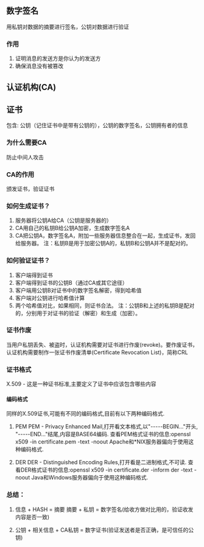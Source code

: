 ## 数字签名

用私钥对数据的摘要进行签名，公钥对数据进行验证

### 作用

1. 证明消息的发送方是你认为的发送方
2. 确保消息没有被篡改

## 认证机构(CA)

## 证书

包含: 公钥（记住证书中是带有公钥的），公钥的数字签名，公钥拥有者的信息

### 为什么需要CA

防止中间人攻击

### CA的作用

颁发证书，验证证书

### 如何生成证书？

1. 服务器将公钥A给CA（公钥是服务器的）
2. CA用自己的私钥B给公钥A加密，生成数字签名A
3. CA把公钥A，数字签名A，附加一些服务器信息整合在一起，生成证书，发回给服务器。
注：私钥B是用于加密公钥A的，私钥B和公钥A并不是配对的。

### 如何验证证书？
1. 客户端得到证书
2. 客户端得到证书的公钥B（通过CA或其它途径）
3. 客户端用公钥B对证书中的数字签名解密，得到哈希值
4. 客户端对公钥进行哈希值计算
5. 两个哈希值对比，如果相同，则证书合法。
注：公钥B和上述的私钥B是配对的，分别用于对证书的验证（解密）和生成（加密）。

### 证书作废

当用户私钥丢失、被盗时，认证机构需要对证书进行作废(revoke)。要作废证书，认证机构需要制作一张证书作废清单(Certificate Revocation List)，简称CRL

### 证书格式

X.509 - 这是一种证书标准,主要定义了证书中应该包含哪些内容

#### 编码格式

同样的X.509证书,可能有不同的编码格式,目前有以下两种编码格式.

1. PEM 
PEM - Privacy Enhanced Mail,打开看文本格式,以"-----BEGIN..."开头, "-----END..."结尾,内容是BASE64编码.
查看PEM格式证书的信息:openssl x509 -in certificate.pem -text -noout
Apache和*NIX服务器偏向于使用这种编码格式.

2. DER
DER - Distinguished Encoding Rules,打开看是二进制格式,不可读.
查看DER格式证书的信息:openssl x509 -in certificate.der -inform der -text -noout
Java和Windows服务器偏向于使用这种编码格式.

### 总结：

1. 信息 + HASH = 摘要    摘要 + 私钥 = 数字签名(给收方做对比用的，验证收发内容是否一致)

2. 公钥 + 相关信息 + CA私钥 = 数字证书(验证发送者是否正确，是可信任的公钥)

